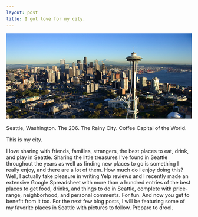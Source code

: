 ```yaml
---
layout: post
title: I got love for my city.
---
```


<center><img src="/images/skyline.jpg" class="post_img"></center>

Seattle, Washington. The 206. The Rainy City. Coffee Capital of the World.

This is my city.

I love sharing with friends, families, strangers, the best places to eat, drink, and play in Seattle. Sharing the little treasures I've found in Seattle throughout the years as well as finding new places to go is something I really enjoy, and there are a lot of them. How much do I enjoy doing this? Well, I actually take pleasure in writing Yelp reviews and I recently made an extensive Google Spreadsheet with more than a hundred entries of the best places to get food, drinks, and things to do in Seattle, complete with price-range, neighborhood, and personal comments. For fun. And now you get to benefit from it too. For the next few blog posts, I will be featuring some of my favorite places in Seattle with pictures to follow. Prepare to drool.